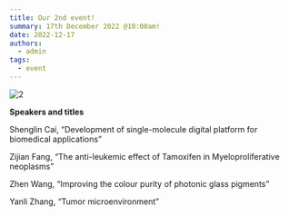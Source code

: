 ```yaml
---
title: Our 2nd event!
summary: 17th December 2022 @10:00am!
date: 2022-12-17
authors:
  - admin
tags:
  - event
---
```


![2](202212.jpg)

**Speakers and titles**

Shenglin Cai, “Development of single-molecule digital platform for biomedical applications”

Zijian Fang, “The anti-leukemic effect of Tamoxifen in Myeloproliferative neoplasms”

Zhen Wang, “Improving the colour purity of photonic glass pigments”

Yanli Zhang, “Tumor microenvironment”

